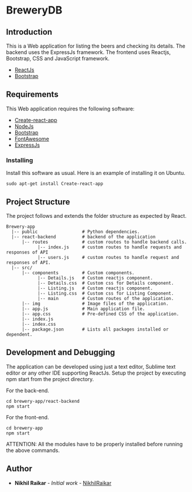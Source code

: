 # BreweryDB

## Introduction 

This is a Web application for listing the beers and checking its details. The backend uses the ExpressJs framework. The frontend uses Reactjs, Bootstrap, CSS and JavaScript
framework.
* [ReactJs](https://reactjs.org/)
* [Bootstrap](https://getbootstrap.com/)

## Requirements

This Web application requires the following software:

* [Create-react-app](https://github.com/facebook/create-react-app) 
* [NodeJs](https://nodejs.org/en/)
* [Bootstrap](https://getbootstrap.com/)
* [FontAwesome](https://fontawesome.com/how-to-use/on-the-web/using-with/react)
* [ExpressJs](https://expressjs.com/)

### Installing

Install this software as usual. Here is an example of installing it on Ubuntu.
```
sudo apt-get install Create-react-app
```
## Project Structure

The project follows and extends the folder structure as expected by React.

```
Brewery-app
  |-- public                 # Python dependencies.
  |-- react-backend          # backend of the application
      |-- routes             # custom routes to handle backend calls.
            |-- index.js     # custom routes to handle requests and responses of API
            |-- users.js     # custom routes to handle request and responses of API.
  |-- src/                   
      |-- components         # Custom components.
      		|-- Details.js   # Custom reactjs component.
            |-- Details.css  # Custom css for Details component.
      		|-- Listing.js   # Custom reactjs component.
            |-- Listing.css  # Custom css for Listing Component.
      		|-- main         # Custom routes of the application.
      |-- img                # Image files of the application.   
      |-- app.js             # Main application file.
      |-- app.css            # Pre-defined CSS of the application.
      |-- index.js           
      |-- index.css 
      |-- package.json       # Lists all packages installed or dependent.         

```

## Development and Debugging

The application can be developed using just a text editor, Sublime text editor or any other IDE supporting ReactJs.
Setup the project by executing npm start from the project directory.

For the back-end.

```
cd brewery-app/react-backend
npm start
```

For the front-end.

```
cd brewery-app
npm start
```
ATTENTION: All the modules have to be properly installed before running the above commands.


## Author

* **Nikhil Raikar** - *Initial work* - [NikhilRaikar](https://gitlab.com/nikhilraikar88)
